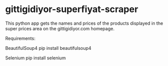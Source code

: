 # gittigidiyor-superfiyat-scraper

This python app gets the names and prices of the products displayed in the super prices area on the gittigidiyor.com homepage.

Requirements:

BeautifulSoup4
pip install beautifulsoup4

Selenium
pip install selenium
